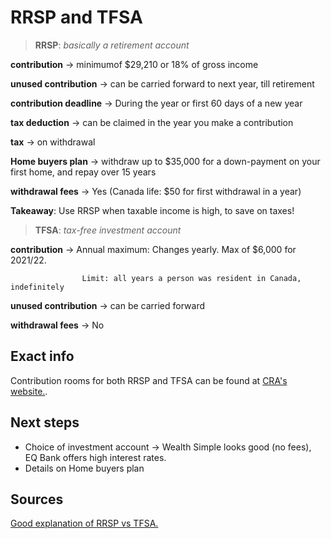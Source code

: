 # RRSP and TFSA

> **RRSP**: *basically a retirement account*

**contribution** -> minimumof $29,210 or 18% of gross income

**unused contribution** -> can be carried forward to next year, till retirement

**contribution deadline** -> During the year or first 60 days of a new year

**tax deduction** -> can be claimed in the year you make a contribution

**tax** -> on withdrawal

**Home buyers plan** -> withdraw up to $35,000 for a down-payment on your first home, and repay over 15 years

**withdrawal fees** -> Yes (Canada life: $50 for first withdrawal in a year)


**Takeaway**: Use RRSP when taxable income is high, to save on taxes!

> **TFSA**: *tax-free investment account*

**contribution** -> Annual maximum: Changes yearly. Max of $6,000 for 2021/22.    

                    Limit: all years a person was resident in Canada, indefinitely
                
**unused contribution** -> can be carried forward

**withdrawal fees** -> No

## Exact info

Contribution rooms for both RRSP and TFSA can be found at [CRA's website.](https://www.canada.ca/en/revenue-agency/services/e-services/e-services-individuals/account-individuals.html).

## Next steps

- Choice of investment account -> Wealth Simple looks good (no fees), EQ Bank offers high interest rates.
- Details on Home buyers plan

## Sources

[Good explanation of RRSP vs TFSA.](https://youngandthrifty.ca/tfsa-vs-rrsp/)
